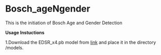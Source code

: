 # Bosch_ageNgender
This is the initiation of Bosch Age and Gender Detection

**Usage Instuctions**

1.Download the EDSR_x4.pb model from  [link](https://github.com/Saafke/EDSR_Tensorflow/tree/master/models) and place it in the directory /models.
